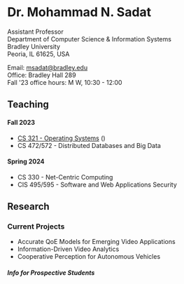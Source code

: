 # Dr. Mohammad N. Sadat
Assistant Professor\
Department of Computer Science & Information Systems \
Bradley University \
Peoria, IL 61625, USA

Email: msadat@bradley.edu \
Office: Bradley Hall 289 \
Fall '23 office hours: M W, 10:30 - 12:00 


## Teaching

#### Fall 2023
- <a href="https://github.com/dr-sadat/dr-sadat.github.io/blob/main/CS321.md" target="_blank">CS 321 - Operating Systems</a> ()
- CS 472/572 - Distributed Databases and Big Data 

#### Spring 2024
- CS 330 - Net-Centric Computing
- CIS 495/595 - Software and Web Applications Security

## Research 

### Current Projects 

- Accurate QoE Models for Emerging Video Applications
- Information-Driven Video Analytics
- Cooperative Perception for Autonomous Vehicles 

##### Info for Prospective Students
